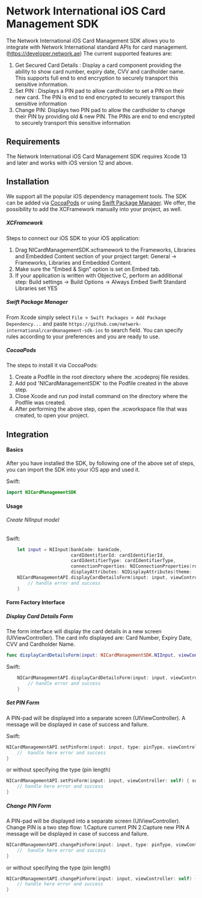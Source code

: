 # Network International iOS Card Management SDK

The Network International iOS Card Management SDK allows you to integrate with Network International standard APIs for card management. (https://developer.network.ae)
The current supported features are:
1. Get Secured Card Details : Display a card component providing the ability to show card number, expiry date, CVV and cardholder name. This supports full end to end encryption to securely transport this sensitive information.
2. Set PIN : Displays a PIN pad to allow cardholder to set a PIN on their new card. The PIN is end to end encrypted to securely transport this sensitive information
3. Change PIN: Displays two PIN pad to allow the cardholder to change their PIN by providing old & new PIN. The PINs are end to end encrypted to securely transport this sensitive information

## Requirements
The Network International iOS Card Management SDK requires Xcode 13 and later and works with iOS version 12 and above.

## Installation
We support all the popular iOS dependency management tools. The SDK can be added via [CocoaPods](https://cocoapods.org/) or using [Swift Package Manager](https://swift.org/package-manager/). 
We offer, the possibility to add the XCFramework manually into your project, as well.

##### XCFramework
Steps to connect our iOS SDK to your iOS application:

1.	Drag NICardManagementSDK.xcframework to the Frameworks, Libraries and Embedded Content section of your project target: General -> Frameworks, Libraries and Embedded Content.
2.	Make sure the “Embed & Sign” option is set on Embed tab.
3.	If your application is written with Objective C, perform an additional step: Build settings -> Build Options -> Always Embed Swift Standard Libraries set YES

##### Swift Package Manager
From Xcode simply select `File > Swift Packages > Add Package Dependency...` and paste `https://github.com/network-international/cardmanagement-sdk-ios` to search field. You can specify rules according to your preferences and you are ready to use. 


##### CocoaPods
The steps to install it via CocoaPods:
1.	Create a Podfile in the root directory where the .xcodeproj file resides.
2.	Add pod 'NICardManagementSDK’ to the Podfile created in the above step.
3.	Close Xcode and run pod install command on the directory where the Podfile was created.
4.	After performing the above step, open the .xcworkspace file that was created, to open your project.


## Integration

#### Basics
After you have installed the SDK, by following one of the above set of steps, you can import the SDK into your iOS app and used it.

Swift:
```swift
import NICardManagementSDK
```

#### Usage

###### Create NIInput model
Swift:
```swift
    let input = NIInput(bankCode: bankCode,
                        cardIdentifierId: cardIdentifierId,
                        cardIdentifierType: cardIdentifierType,
                        connectionProperties: NIConnectionProperties(rootUrl: rootUrl, token: token),
                        displayAttributes: NIDisplayAttributes(theme: .light, language: language))
    NICardManagementAPI.displayCardDetailsForm(input: input, viewController: self) { successResponse, errorResponse in
        // handle error and success
    }
```

#### Form Factory Interface
##### Display Card Details Form
The form interface will display the card details in a new screen (UIViewController).
The card info displayed are: Card Number, Expiry Date, CVV and Cardholder Name.

```swift
func displayCardDetailsForm(input: NICardManagementSDK.NIInput, viewController: UIViewController, completion: @escaping (NICardManagementSDK.NISuccessResponse?, NICardManagementSDK.NIErrorResponse?) -> Void)
```
Swift: 
```swift
    NICardManagementAPI.displayCardDetailsForm(input: input, viewController: self) { successResponse, errorResponse in
        // handle error and success
    }
```


##### Set PIN Form 
A PIN-pad will be displayed into a separate screen (UIViewController). 
A message will be displayed in case of success and failure.

Swift:
```swift
NICardManagementAPI.setPinForm(input: input, type: pinType, viewController: self) { successResponse, errorResponse in
	//  handle here error and success
}
```
or without specifying the type (pin length)
```swift
NICardManagementAPI.setPinForm(input: input, viewController: self) { successResponse, errorResponse in
	// handle here error and success
}
```



##### Change PIN Form 
A PIN-pad will be displayed into a separate screen (UIViewController).
Change PIN is a two step flow:
1.Capture current PIN 
2.Capture new PIN 
A message will be displayed in case of success and failure.
```swift
NICardManagementAPI.changePinForm(input: input, type: pinType, viewController: self) { successResponse, errorResponse in
	//  handle here error and success
}
```
or without specifying the type (pin length)
```swift
NICardManagementAPI.changePinForm(input: input, viewController: self) { successResponse, errorResponse in
	// handle here error and success
}
```
